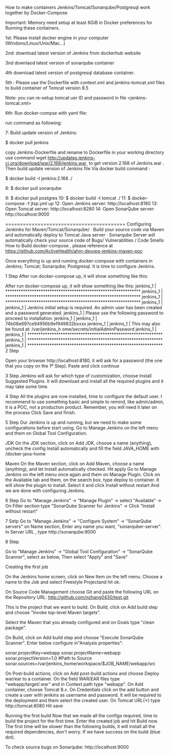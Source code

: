 How to make containers  Jenkins/Tomcat/Sonarqube/Postgresql work together by Docker-Compose

Important: Memory need setup at least 8GiB in Docker preferences for Running these containers.

1st: Please install docker engine in your computer (Windons/Linux/Unix/Mac...)

2nd: download latest version of Jenkins from dockerhub website

3nd downlaod latest version of sonarqube container

4th download latest version of postgresql database container.

5th : Please use the Dockerfile with context.xml and jenkins-tomcat.xml files to build container of Tomcat version 8.5

   Note: you can re-setup tomcat uer ID and password in file <jenkins-tomcat.xml>

6th: Run docker-compse with yaml file:

run command as following:

7: Build update version of Jenkins:

  $ docker pull jenkins

   copy Jenkins-Dockerfile and rename to Dockerfile in your working directory
   use command wget http://updates.jenkins-ci.org/download/war/2.168/jenkins.war 
   to get version 2.168 of Jenkins.war . Then build update version of Jenkins file
   Via docker build command :

   $ docker build -t jenkins:2.168  ./

8: $ docker pull sonarqube

9: $ docker pull postgres
10: $ docker build -t tomcat ./
11: $ docker-compose -f jtsp.yml up
12: Open Jenkins server: http://localhost:8180
13: Open Tomcat server: http://localhost:8280
14: Open SonarQube server: http://localhost:9000


=========================================
Configuring Jenkinks for Maven/Tomcat/Sonarqube/
·      Build your source code via Maven and automatically deploy to Tomcat Java server
·     Sonarqube Server will automatically check your source code of Bugs/ Vulnerablities / Code Smells
How to Build docker-compose , please reference at  https://github.com/ActiveHealth/ahm-devops-jenkins-maven-poc

Once everything is up and running docker-compose with containers in Jenkins; Tomcat; Sonarqube; Postgresql.  It is time to configure Jenkins.

1 Step
After run docker-compose up, it will show something like this:

After run docker-compose up, it will show something like this:
jenkins_1 | *************************************************************
jenkins_1 | *************************************************************
jenkins_1 | *************************************************************
jenkins_1 |
jenkins_1 | Jenkins initial setup is required. An admin user has been created and a password generated.
jenkins_1 | Please use the following password to proceed to installation:
jenkins_1 |
jenkins_1 | 74b08e697ce94956b9ef949832bxxxx
jenkins_1 |
jenkins_1 | This may also be found at: /var/jenkins_h
ome/secrets/initialAdminPassword
jenkins_1 |
jenkins_1 | *************************************************************
jenkins_1 | *************************************************************
jenkins_1 | *************************************************************
2 Step

Open your browser http://localhost:8180, it will ask for a password (the one that you copy on the 1º Step). Paste and click continue

3 Step
Jenkins will ask for which type of customization, choose Install Suggested Plugins.
   It will download and install all the required plugins and it may take some time.

4 Step
All the plugins are now installed, time to configure the default user.
  I recommend to use something basic and simple to remind, like admin/admin, it is a POC, not a production product. Remember, you will need it later on the process  Click Save and finish.

5 Step
Our Jenkins is up and running, but we need to make some configurations before start using.
  Go to Manage Jenkins on the left menu and them on Global Tool Configuration.

JDK
On the JDK section, click on Add JDK, choose a name (anything),
  uncheck the config Install automatically and fill the field JAVA_HOME with /docker-java-home

Maven
On the Maven section, click on Add Maven, choose a name (anything),
and let Install automatically checked. Hit apply Go to Manage Jenkins on the left menu once again and them on Manage Plugin. Click on the Available tab and them, on the search box, type deploy to container. It will show the plugin to install. Select it and click Install without restart And we are done with configuring Jenkins.


6 Step
Go to "Manage Jenkins" →   "Manage Plugin" → select "Available" → On Filter section type "SonarQube Scanner
 for Jenkins"  → Click "Install without restart"


7 Setp
Go to "Manage Jenkins"  →  "Configure System" →  "SonarQube servers" on Name section,
Enter any name you want, "sonarquber-server". In Server URL , type http://sonarqube:9000

8 Step

Go to "Manage Jenkins"  → "Global Tool Configuration"  →  "SonarQube Scanner",
select as below, Then select "Apply" and "Save"


Creating the first job

On the Jenkins home screen, click on New Item on the left menu. Choose a name
to the Job and select Freestyle Projectand hit ok.

On Source Code Management choose Git and paste the following URL on the
Repository URL: http://github.com/nzhang0430/test.git

This is the project that we want to build. On Build,
click on Add build step and choose "Invoke top-level Maven targets".

Select the Maven that you already configured and on Goals type "clean package".


On Build, click on Add build step  and choose "Execute SonarQube Scanner".
Enter below configure in"Analysis properties":


sonar.projectKey=webapp
sonar.projectName=webapp
sonar.projectVersion=1.0
#Path to Source
sonar.sources=/var/jenkins_home/workspace/$JOB_NAME/webapp/src

On Post-build actions, click on Add post-build actions and choose Deploy war/ear
to a container. On the field WAR/EAR files type "webapp/target/.war"
and in Context path type "webapp". On Add container, choose Tomcat 8.x.
On Credentials click on the add button and create a user with
jenkins as username and password. It will be required to the
deployment and them select the created user. On Tomcat URL{*}
type http://tomcat:8080 Hit save

Running the first build
Now that we made all the configs required, time to build the project for the first time.
Enter the created job and hit Build now.
The first time will be slower than the following builds, it will install all the required dependencies, don't worry.
If we have success on the build (blue dot).

To check source bugs on Sonarqube: http://localhost:9000
